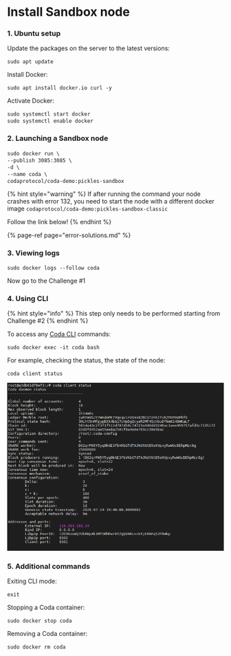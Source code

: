 # Install Sandbox node

### 1. Ubuntu setup

Update the packages on the server to the latest versions:

```text
sudo apt update
```

Install Docker:

```text
sudo apt install docker.io curl -y
```

Activate Docker:

```text
sudo systemctl start docker
sudo systemctl enable docker
```

### 2. Launching a Sandbox node

```text
sudo docker run \
--publish 3085:3085 \
-d \
--name coda \
codaprotocol/coda-demo:pickles-sandbox
```

{% hint style="warning" %}
If after running the command your node crashes with error 132, you need to start the node with a different docker image `codaprotocol/coda-demo:pickles-sandbox-classic` 

Follow the link below!
{% endhint %}

{% page-ref page="error-solutions.md" %}

### 3. Viewing logs

```text
sudo docker logs --follow coda
```

Now go to the Challenge \#1

### 4. Using CLI

{% hint style="info" %}
This step only needs to be performed starting from Challenge \#2
{% endhint %}

To access any [Coda CLI](https://codaprotocol.com/docs/cli-reference) commands:

```text
sudo docker exec -it coda bash
```

For example, checking the status, the state of the node:

```text
coda client status
```

![](../.gitbook/assets/image.png)

### 5. Additional commands

Exiting CLI mode:

```text
exit
```

Stopping a Coda container:

```text
sudo docker stop coda
```

 Removing a Coda container:

```text
sudo docker rm coda
```

